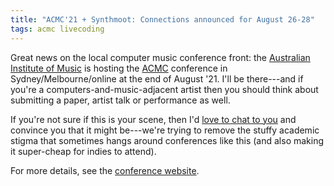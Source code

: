 ```yaml
---
title: "ACMC'21 + Synthmoot: Connections announced for August 26-28"
tags: acmc livecoding
---
```


Great news on the local computer music conference front: the [Australian
Institute of Music](https://aim.edu.au) is hosting the
[ACMC](https://computermusic.org.au) conference in Sydney/Melbourne/online at
the end of August '21. I'll be there---and if you're a
computers-and-music-adjacent artist then you should think about submitting a
paper, artist talk or performance as well.

If you're not sure if this is your scene, then I'd [love to chat to
you](mailto:ben.swift@anu.edu.au) and convince you that it might be---we're
trying to remove the stuffy academic stigma that sometimes hangs around
conferences like this (and also making it super-cheap for indies to attend).

For more details, see the [conference website](https://www.acmc21.art).
